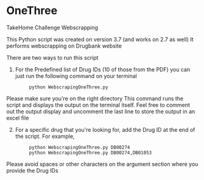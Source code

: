 # OneThree
TakeHome Challenge Webscrapping

This Python script was created on version 3.7 (and works on 2.7 as well)
It performs webscrapping on Drugbank website 

There are two ways to run this script

1. For the Predefined list of Drug IDs (10 of those from the PDF) you can just run the following command on your terminal 

            python WebscrapingOneThree.py 
            
Please make sure you're on the right directory
This command runs the script and displays the output on the terminal itself. Feel free to comment out the output display and uncomment the last line to store the output in an excel file

2. For a specific drug that you're looking for, add the Drug ID at the end of the script. For example,

            python WebscrapingOneThree.py DB00274
            python WebscrapingOneThree.py DB00274,DB01053

Please avoid spaces or other characters on the argument section where you provide the Drug IDs
